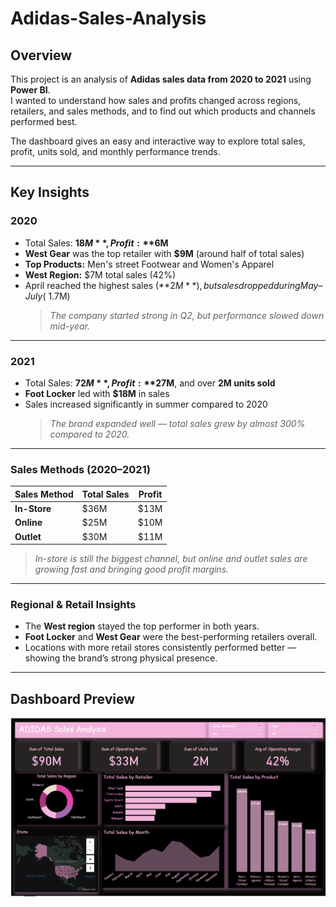 # Adidas-Sales-Analysis

## Overview
This project is an analysis of **Adidas sales data from 2020 to 2021** using **Power BI**.  
I wanted to understand how sales and profits changed across regions, retailers, and sales methods, and to find out which products and channels performed best.  

The dashboard gives an easy and interactive way to explore total sales, profit, units sold, and monthly performance trends.

---

## Key Insights

### 2020
- Total Sales: **$18M**, Profit: **$6M**  
- **West Gear** was the top retailer with **$9M** (around half of total sales)  
- **Top Products:** Men's street Footwear and Women's Apparel  
- **West Region:** $7M total sales (42%)
- April reached the highest sales (**$2M**), but sales dropped during May–July (~$1.7M)  
  > *The company started strong in Q2, but performance slowed down mid-year.*

---

### 2021
- Total Sales: **$72M**, Profit: **$27M**, and over **2M units sold**  
- **Foot Locker** led with **$18M** in sales  
- Sales increased significantly in summer compared to 2020  
  > *The brand expanded well — total sales grew by almost 300% compared to 2020.*

---

### Sales Methods (2020–2021)
| Sales Method | Total Sales | Profit |
|---------------|--------------|---------|
| **In-Store** | $36M | $13M |
| **Online** | $25M | $10M |
| **Outlet** | $30M | $11M |

> *In-store is still the biggest channel, but online and outlet sales are growing fast and bringing good profit margins.*

---

### Regional & Retail Insights
- The **West region** stayed the top performer in both years.  
- **Foot Locker** and **West Gear** were the best-performing retailers overall.  
- Locations with more retail stores consistently performed better — showing the brand’s strong physical presence.

---
## Dashboard Preview
![Dashboard Preview](Dashboard_Screenshots/Screenshot.png)  
